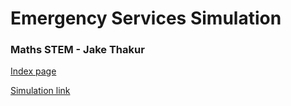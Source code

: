 # Emergency Services Simulation
### Maths STEM - Jake Thakur

[Index page](https://jakethakur.github.io/emergency-services-simulation/index.html)

[Simulation link](https://jakethakur.github.io/emergency-services-simulation/simulation.html)
